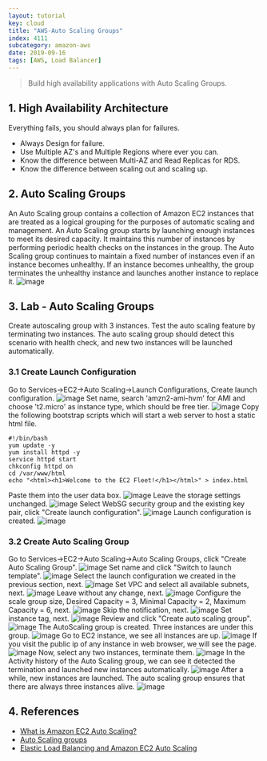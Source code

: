 ```yaml
---
layout: tutorial
key: cloud
title: "AWS-Auto Scaling Groups"
index: 4111
subcategory: amazon-aws
date: 2019-09-16
tags: [AWS, Load Balancer]
---
```


> Build high availability applications with Auto Scaling Groups.

## 1. High Availability Architecture
Everything fails, you should always plan for failures.
* Always Design for failure.
* Use Multiple AZ's and Multiple Regions where ever you can.
* Know the difference between Multi-AZ and Read Replicas for RDS.
* Know the difference between scaling out and scaling up.

## 2. Auto Scaling Groups
An Auto Scaling group contains a collection of Amazon EC2 instances that are treated as a logical grouping for the purposes of automatic scaling and management. An Auto Scaling group starts by launching enough instances to meet its desired capacity. It maintains this number of instances by performing periodic health checks on the instances in the group. The Auto Scaling group continues to maintain a fixed number of instances even if an instance becomes unhealthy. If an instance becomes unhealthy, the group terminates the unhealthy instance and launches another instance to replace it.
![image](/assets/images/cloud/4111/auto-scaling.png)

## 3. Lab - Auto Scaling Groups
Create autoscaling group with 3 instances. Test the auto scaling feature by terminating two instances. The auto scaling group should detect this scenario with health check, and new two instances will be launched automatically.
### 3.1 Create Launch Configuration
Go to Services->EC2->Auto Scaling->Launch Configurations, Create launch configuration.
![image](/assets/images/cloud/4111/8-4-autoscaling-groups-1.png)
Set name, search 'amzn2-ami-hvm' for AMI and choose 't2.micro' as instance type, which should be free tier.
![image](/assets/images/cloud/4111/8-4-autoscaling-groups-2.png)
Copy the following bootstrap scripts which will start a web server to host a static html file.
```raw
#!/bin/bash
yum update -y
yum install httpd -y
service httpd start
chkconfig httpd on
cd /var/www/html
echo "<html><h1>Welcome to the EC2 Fleet!</h1></html>" > index.html
```
Paste them into the user data box.
![image](/assets/images/cloud/4111/8-4-autoscaling-groups-4.png)
Leave the storage settings unchanged.
![image](/assets/images/cloud/4111/8-4-autoscaling-groups-5.png)
Select WebSG security group and the existing key pair, click "Create launch configuration".
![image](/assets/images/cloud/4111/8-4-autoscaling-groups-6.png)
Launch configuration is created.
![image](/assets/images/cloud/4111/8-4-autoscaling-groups-7.png)
### 3.2 Create Auto Scaling Group
Go to Services->EC2->Auto Scaling->Auto Scaling Groups, click "Create Auto Scaling Group".
![image](/assets/images/cloud/4111/8-4-autoscaling-groups-8-1.png)
Set name and click "Switch to launch template".
![image](/assets/images/cloud/4111/8-4-autoscaling-groups-8-2.png)
Select the launch configuration we created in the previous section, next.
![image](/assets/images/cloud/4111/8-4-autoscaling-groups-8-3.png)
Set VPC and select all available subnets, next.
![image](/assets/images/cloud/4111/8-4-autoscaling-groups-8.png)
Leave without any change, next.
![image](/assets/images/cloud/4111/8-4-autoscaling-groups-8-4.png)
Configure the scale group size, Desired Capacity = 3, Minimal Capacity = 2, Maximum Capacity = 6, next.
![image](/assets/images/cloud/4111/8-4-autoscaling-groups-9.png)
Skip the notification, next.
![image](/assets/images/cloud/4111/8-4-autoscaling-groups-10.png)
Set instance tag, next.
![image](/assets/images/cloud/4111/8-4-autoscaling-groups-11.png)
Review and click "Create auto scaling group".
![image](/assets/images/cloud/4111/8-4-autoscaling-groups-11-1.png)
The AutoScaling group is created. Three instances are under this group.
![image](/assets/images/cloud/4111/8-4-autoscaling-groups-12.png)
Go to EC2 instance, we see all instances are up.
![image](/assets/images/cloud/4111/8-4-autoscaling-groups-13.png)
If you visit the public ip of any instance in web browser, we will see the page.
![image](/assets/images/cloud/4111/8-4-autoscaling-groups-13-1.png)
Now, select any two instances, terminate them.
![image](/assets/images/cloud/4111/8-4-autoscaling-groups-14.png)
In the Activity history of the Auto Scaling group, we can see it detected the termination and launched new instances automatically.
![image](/assets/images/cloud/4111/8-4-autoscaling-groups-15.png)
After a while, new instances are launched. The auto scaling group ensures that there are always three instances alive.
![image](/assets/images/cloud/4111/8-4-autoscaling-groups-16.png)

## 4. References
* [What is Amazon EC2 Auto Scaling?](https://docs.aws.amazon.com/autoscaling/ec2/userguide/what-is-amazon-ec2-auto-scaling.html)
* [Auto Scaling groups](https://docs.aws.amazon.com/autoscaling/ec2/userguide/AutoScalingGroup.html)
* [Elastic Load Balancing and Amazon EC2 Auto Scaling](https://docs.aws.amazon.com/autoscaling/ec2/userguide/autoscaling-load-balancer.html)
